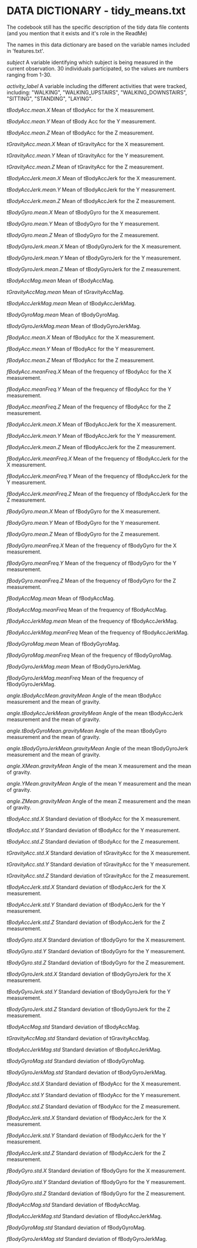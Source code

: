 # DATA DICTIONARY - tidy_means.txt

The codebook still has the specific description of the tidy data file contents (and you mention that it exists and it's role in the ReadMe)

The names in this data dictionary are based on the variable names included in 'features.txt'.

*subject*
A variable identifying which subject is being measured in the current observation. 30 individuals participated, so the values are numbers ranging from 1-30.

*activity_label*
A variable including the different activities that were tracked, including: "WALKING", "WALKING_UPSTAIRS", "WALKING_DOWNSTAIRS", "SITTING", "STANDING", "LAYING".

*tBodyAcc.mean.X*
Mean of tBodyAcc for the X measurement.

*tBodyAcc.mean.Y*
Mean of tBody Acc for the Y measurement.

*tBodyAcc.mean.Z*
Mean of tBodyAcc for the Z measurement.

*tGravityAcc.mean.X*
Mean of tGravityAcc for the X measurement.

*tGravityAcc.mean.Y*
Mean of tGravityAcc for the Y measurement.

*tGravityAcc.mean.Z*
Mean of tGravityAcc for the Z measurement.

*tBodyAccJerk.mean.X*
Mean of tBodyAccJerk for the X measurement.

*tBodyAccJerk.mean.Y*
Mean of tBodyAccJerk for the Y measurement.

*tBodyAccJerk.mean.Z*
Mean of tBodyAccJerk for the Z measurement.

*tBodyGyro.mean.X*
Mean of tBodyGyro for the X measurement.

*tBodyGyro.mean.Y*
Mean of tBodyGyro for the Y measurement.

*tBodyGyro.mean.Z*
Mean of tBodyGyro for the Z measurement.

*tBodyGyroJerk.mean.X*
Mean of tBodyGyroJerk for the X measurement.

*tBodyGyroJerk.mean.Y*
Mean of tBodyGyroJerk for the Y measurement.

*tBodyGyroJerk.mean.Z*
Mean of tBodyGyroJerk for the Z measurement. 

*tBodyAccMag.mean*
Mean of tBodyAccMag.

*tGravityAccMag.mean*
Mean of tGravityAccMag.

*tBodyAccJerkMag.mean*
Mean of tBodyAccJerkMag.

*tBodyGyroMag.mean*
Mean of tBodyGyroMag.

*tBodyGyroJerkMag.mean*
Mean of tBodyGyroJerkMag.

*fBodyAcc.mean.X*
Mean of fBodyAcc for the X measurement.

*fBodyAcc.mean.Y*
Mean of fBodyAcc for the Y measurement.

*fBodyAcc.mean.Z*
Mean of fBodyAcc for the Z measurement.

*fBodyAcc.meanFreq.X*
Mean of the frequency of fBodyAcc for the X measurement.

*fBodyAcc.meanFreq.Y*
Mean of the frequency of fBodyAcc for the Y measurement.

*fBodyAcc.meanFreq.Z*
Mean of the frequency of fBodyAcc for the Z measurement.

*fBodyAccJerk.mean.X*
Mean of fBodyAccJerk for the X measurement.

*fBodyAccJerk.mean.Y*
Mean of fBodyAccJerk for the Y measurement.

*fBodyAccJerk.mean.Z*
Mean of fBodyAccJerk for the Z measurement.

*fBodyAccJerk.meanFreq.X*
Mean of the frequency of fBodyAccJerk for the X measurement.

*fBodyAccJerk.meanFreq.Y*
Mean of the frequency of fBodyAccJerk for the Y measurement.

*fBodyAccJerk.meanFreq.Z*
Mean of the frequency of fBodyAccJerk for the Z measurement.

*fBodyGyro.mean.X*
Mean of fBodyGyro for the X measurement.

*fBodyGyro.mean.Y*
Mean of fBodyGyro for the Y measurement.

*fBodyGyro.mean.Z*
Mean of fBodyGyro for the Z measurement.

*fBodyGyro.meanFreq.X*
Mean of the frequency of fBodyGyro for the X measurement.

*fBodyGyro.meanFreq.Y*
Mean of the frequency of fBodyGyro for the Y measurement.

*fBodyGyro.meanFreq.Z*
Mean of the frequency of fBodyGyro for the Z measurement.

*fBodyAccMag.mean*
Mean of fBodyAccMag.

*fBodyAccMag.meanFreq*
Mean of the frequency of fBodyAccMag.

*fBodyAccJerkMag.mean*
Mean of the frequency of fBodyAccJerkMag.

*fBodyAccJerkMag.meanFreq*
Mean of the frequency of fBodyAccJerkMag.

*fBodyGyroMag.mean*
Mean of fBodyGyroMag.

*fBodyGyroMag.meanFreq*
Mean of the frequency of fBodyGyroMag.

*fBodyGyroJerkMag.mean*
Mean of fBodyGyroJerkMag.

*fBodyGyroJerkMag.meanFreq*
Mean of the frequency of fBodyGyroJerkMag.

*angle.tBodyAccMean.gravityMean*
Angle of the mean tBodyAcc measurement and the mean of gravity.

*angle.tBodyAccJerkMean.gravityMean*
Angle of the mean tBodyAccJerk measurement and the mean of gravity.

*angle.tBodyGyroMean.gravityMean*
Angle of the mean tBodyGyro measurement and the mean of gravity.

*angle.tBodyGyroJerkMean.gravityMean*
Angle of the mean tBodyGyroJerk measurement and the mean of gravity.

*angle.XMean.gravityMean*
Angle of the mean X measurement and the mean of gravity.

*angle.YMean.gravityMean*
Angle of the mean Y measurement and the mean of gravity.

*angle.ZMean.gravityMean*
Angle of the mean Z measurement and the mean of gravity.

*tBodyAcc.std.X*
Standard deviation of tBodyAcc for the X measurement.

*tBodyAcc.std.Y*
Standard deviation of tBodyAcc for the Y measurement.

*tBodyAcc.std.Z*
Standard deviation of tBodyAcc for the Z measurement.

*tGravityAcc.std.X*
Standard deviation of tGravityAcc for the X measurement.

*tGravityAcc.std.Y*
Standard deviation of tGravityAcc for the Y measurement.

*tGravityAcc.std.Z*
Standard deviation of tGravityAcc for the Z measurement.

*tBodyAccJerk.std.X*
Standard deviation of tBodyAccJerk for the X measurement.

*tBodyAccJerk.std.Y*
Standard deviation of tBodyAccJerk for the Y measurement.

*tBodyAccJerk.std.Z*
Standard deviation of tBodyAccJerk for the Z measurement.

*tBodyGyro.std.X*
Standard deviation of tBodyGyro for the X measurement.

*tBodyGyro.std.Y*
Standard deviation of tBodyGyro for the Y measurement.

*tBodyGyro.std.Z*
Standard deviation of tBodyGyro for the Z measurement.

*tBodyGyroJerk.std.X*
Standard deviation of tBodyGyroJerk for the X measurement.

*tBodyGyroJerk.std.Y*
Standard deviation of tBodyGyroJerk for the Y measurement.

*tBodyGyroJerk.std.Z*
Standard deviation of tBodyGyroJerk for the Z measurement.

*tBodyAccMag.std*
Standard deviation of tBodyAccMag.

*tGravityAccMag.std*
Standard deviation of tGravityAccMag.

*tBodyAccJerkMag.std*
Standard deviation of tBodyAccJerkMag.

*tBodyGyroMag.std*
Standard deviation of tBodyGyroMag.

*tBodyGyroJerkMag.std*
Standard deviation of tBodyGyroJerkMag.

*fBodyAcc.std.X*
Standard deviation of fBodyAcc for the X measurement.

*fBodyAcc.std.Y*
Standard deviation of fBodyAcc for the Y measurement.

*fBodyAcc.std.Z*
Standard deviation of fBodyAcc for the Z measurement.

*fBodyAccJerk.std.X*
Standard deviation of fBodyAccJerk for the X measurement.

*fBodyAccJerk.std.Y*
Standard deviation of fBodyAccJerk for the Y measurement.

*fBodyAccJerk.std.Z*
Standard deviation of fBodyAccJerk for the Z measurement.

*fBodyGyro.std.X*
Standard deviation of fBodyGyro for the X measurement.

*fBodyGyro.std.Y*
Standard deviation of fBodyGyro for the Y measurement.

*fBodyGyro.std.Z*
Standard deviation of fBodyGyro for the Z measurement.

*fBodyAccMag.std*
Standard deviation of fBodyAccMag.

*fBodyAccJerkMag.std*
Standard deviation of fBodyAccJerkMag.

*fBodyGyroMag.std*
Standard deviation of fBodyGyroMag.

*fBodyGyroJerkMag.std*
Standard deviation of fBodyGyroJerkMag.
